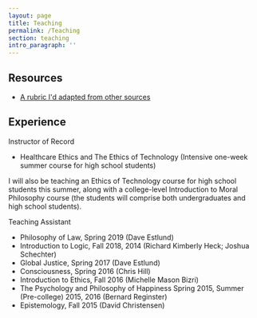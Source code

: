 ```yaml
---
layout: page
title: Teaching
permalink: /Teaching
section: teaching
intro_paragraph: ''
---
```

<!-- ## Resources

\[under construction]-->

## Resources

* [A rubric I'd adapted from other sources](https://ymhan.netlify.com/assets/img/uploads/rubric-for-website.pdf)

## Experience

Instructor of Record

* Healthcare Ethics and The Ethics of Technology
  (Intensive one-week summer course for high school students)

I will also be teaching an Ethics of Technology course for high school students this summer, along with a college-level Introduction to Moral Philosophy course (the students will comprise both undergraduates and high school students).


Teaching Assistant

* Philosophy of Law, Spring 2019 (Dave Estlund)
* Introduction to Logic, Fall 2018, 2014 (Richard Kimberly Heck; Joshua Schechter)
* Global Justice, Spring 2017 (Dave Estlund)
* Consciousness, Spring 2016 (Chris Hill)
* Introduction to Ethics, Fall 2016 (Michelle Mason Bizri) 
* The Psychology and Philosophy of Happiness Spring 2015, Summer (Pre-college) 2015, 2016 (Bernard Reginster)  
* Epistemology, Fall 2015 (David Christensen)
